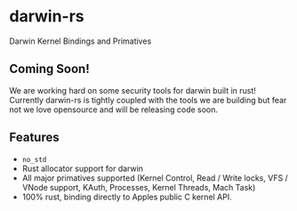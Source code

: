 # darwin-rs
Darwin Kernel Bindings and Primatives

## Coming Soon!
We are working hard on some security tools for darwin built in rust!
Currently darwin-rs is tightly coupled with the tools we are building
but fear not we love opensource and will be releasing code soon.

## Features
* `no_std`
* Rust allocator support for darwin
* All major primatives supported (Kernel Control, Read / Write locks, VFS / VNode support, KAuth, Processes, Kernel Threads, Mach Task)
* 100% rust, binding directly to Apples public C kernel API.
